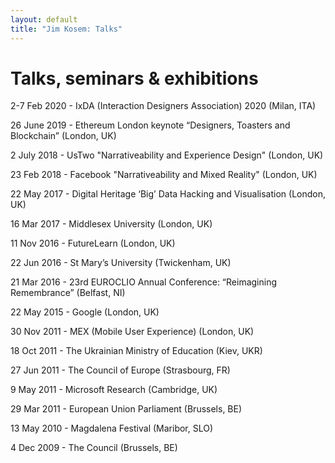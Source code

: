```yaml
---
layout: default
title: "Jim Kosem: Talks"
---
```


# Talks, seminars & exhibitions

2-7 Feb 2020 - IxDA (Interaction Designers Association) 2020 (Milan, ITA)

26 June 2019 - Ethereum London keynote “Designers, Toasters and Blockchain” (London, UK)

2 July 2018 - UsTwo "Narrativeability and Experience Design" (London, UK)

23 Feb 2018 - Facebook "Narrativeability and Mixed Reality" (London, UK)

22 May 2017 - Digital Heritage ‘Big’ Data Hacking and Visualisation (London, UK)

16 Mar 2017 - Middlesex University (London, UK)

11 Nov 2016 - FutureLearn (London, UK)

22 Jun 2016 - St Mary’s University (Twickenham, UK)

21 Mar 2016 - 23rd EUROCLIO Annual Conference: “Reimagining Remembrance” (Belfast, NI)

22 May 2015 - Google (London, UK)

30 Nov 2011 - MEX (Mobile User Experience) (London, UK)

18 Oct 2011 - The Ukrainian Ministry of Education (Kiev, UKR)

27 Jun 2011 - The Council of Europe (Strasbourg, FR)

9 May 2011 - Microsoft Research (Cambridge, UK)

29 Mar 2011 - European Union Parliament (Brussels, BE)

13 May 2010 - Magdalena Festival (Maribor, SLO)

4 Dec 2009 - The Council (Brussels, BE)
